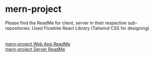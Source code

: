 # mern-project

Please find the ReadMe for client, server  in their respective sub-repositories:
 Used Flowbite React Library (Tailwind CSS for designing) <br/>
<br /><br />
 [mern-project Web App ReadMe](client)<br/>
 [mern-project Server ReadMe](server)<br/>
 

 
 

